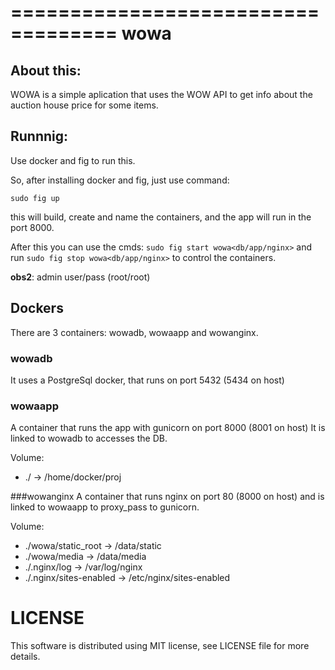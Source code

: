 ===================================
wowa
===================================

About this:
-----------------------------------

WOWA is a simple aplication that uses the WOW API to get info about the auction house price for some items.

Runnnig:
--------

Use docker and fig to run this.

So, after installing docker and fig, just use command:

    sudo fig up


this will build, create and name the containers, and the app will run in the port 8000.

After this you can use the cmds: `sudo fig start wowa<db/app/nginx>` and run `sudo fig stop wowa<db/app/nginx>` to control the containers.

**obs2**: admin user/pass (root/root)

Dockers
-------

There are 3 containers: wowadb, wowaapp and wowanginx.

### wowadb
It uses a PostgreSql docker, that runs on port 5432 (5434 on host)

### wowaapp
A container that runs the app with gunicorn on port 8000 (8001 on host)
It is linked to wowadb to accesses the DB.

Volume:

* ./ -> /home/docker/proj

###wowanginx
A container that runs nginx on port 80 (8000 on host) and is linked to wowaapp to proxy_pass to gunicorn.

Volume:

* ./wowa/static_root -> /data/static
* ./wowa/media -> /data/media
* ./.nginx/log -> /var/log/nginx
* ./.nginx/sites-enabled -> /etc/nginx/sites-enabled

LICENSE
=============
This software is distributed using MIT license, see LICENSE file for more details.
